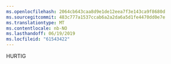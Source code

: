```yaml
---
ms.openlocfilehash: 2064cb643caa8d9e1de12eea7f3e143ca9f8680d
ms.sourcegitcommit: 483c777a1537ccab6a2a2da6a5d1fe4470dd0e7e
ms.translationtype: MT
ms.contentlocale: nb-NO
ms.lasthandoff: 06/19/2019
ms.locfileid: "61543422"
---
```

HURTIG